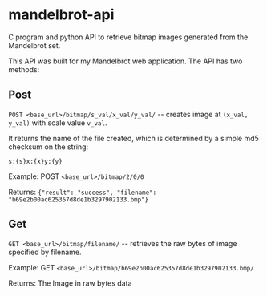 # mandelbrot-api

C program and python API to retrieve bitmap images generated from the Mandelbrot set.

This API was built for my Mandelbrot web application. The API has two methods:

Post
----
`POST <base_url>/bitmap/s_val/x_val/y_val/` -- creates image at `(x_val, y_val)` with scale value `v_val`.
    
It returns the name of the file created, which is determined by a simple md5 checksum on the string:
    
`s:{s}x:{x}y:{y}`
    
Example: 
POST `<base_url>/bitmap/2/0/0`
        
Returns: `{"result": "success", "filename": "b69e2b00ac625357d8de1b3297902133.bmp"}`
    
Get
---    
`GET <base_url>/bitmap/filename/` -- retrieves the raw bytes of image specified by filename.

Example: 
GET `<base_url>/bitmap/b69e2b00ac625357d8de1b3297902133.bmp/`

Returns: The Image in raw bytes data
